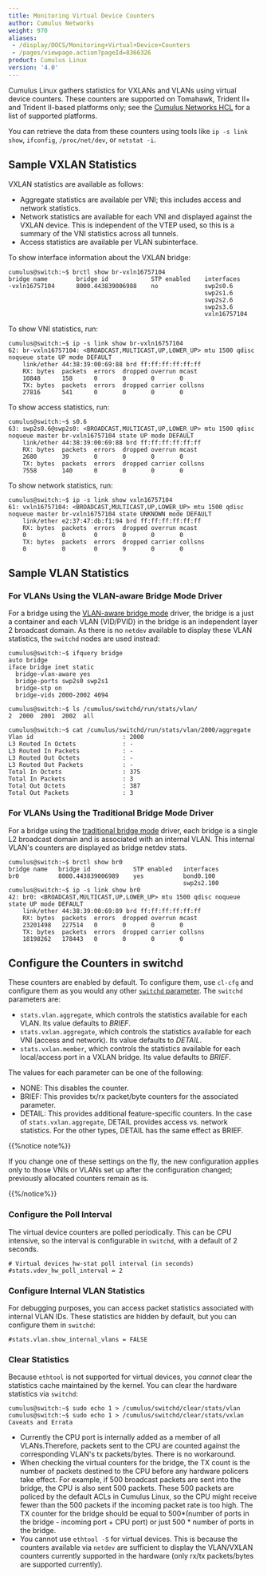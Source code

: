 ```yaml
---
title: Monitoring Virtual Device Counters
author: Cumulus Networks
weight: 970
aliases:
 - /display/DOCS/Monitoring+Virtual+Device+Counters
 - /pages/viewpage.action?pageId=8366326
product: Cumulus Linux
version: '4.0'
---
```

Cumulus Linux gathers statistics for VXLANs and VLANs using virtual device counters. These counters are supported on Tomahawk, Trident II+ and Trident II-based platforms only; see the [Cumulus Networks HCL](http://cumulusnetworks.com/hcl/) for a list of supported platforms.

You can retrieve the data from these counters using tools like `ip -s link show`, `ifconfig`, `/proc/net/dev`, or `netstat -i`.

## Sample VXLAN Statistics

VXLAN statistics are available as follows:

- Aggregate statistics are available per VNI; this includes access and network statistics.
- Network statistics are available for each VNI and displayed against the VXLAN device. This is independent of the VTEP used, so this is a summary of the VNI statistics across all tunnels.
- Access statistics are available per VLAN subinterface.

To show interface information about the VXLAN bridge:

```
cumulus@switch:~$ brctl show br-vxln16757104
bridge name        bridge id            STP enabled    interfaces
-vxln16757104      8000.443839006988    no             swp2s0.6
                                                       swp2s1.6
                                                       swp2s2.6
                                                       swp2s3.6
                                                       vxln16757104
```

To show VNI statistics, run:

```
cumulus@switch:~$ ip -s link show br-vxln16757104
62: br-vxln16757104: <BROADCAST,MULTICAST,UP,LOWER_UP> mtu 1500 qdisc noqueue state UP mode DEFAULT
    link/ether 44:38:39:00:69:88 brd ff:ff:ff:ff:ff:ff
    RX: bytes  packets  errors  dropped overrun mcast
    10848      158      0       0       0       0
    TX: bytes  packets  errors  dropped carrier collsns
    27816      541      0       0       0       0
```

To show access statistics, run:

```
cumulus@switch:~$ s0.6
63: swp2s0.6@swp2s0: <BROADCAST,MULTICAST,UP,LOWER_UP> mtu 1500 qdisc noqueue master br-vxln16757104 state UP mode DEFAULT
    link/ether 44:38:39:00:69:88 brd ff:ff:ff:ff:ff:ff
    RX: bytes  packets  errors  dropped overrun mcast
    2680       39       0       0       0       0
    TX: bytes  packets  errors  dropped carrier collsns
    7558       140      0       0       0       0
```

To show network statistics, run:

```
cumulus@switch:~$ ip -s link show vxln16757104
61: vxln16757104: <BROADCAST,MULTICAST,UP,LOWER_UP> mtu 1500 qdisc noqueue master br-vxln16757104 state UNKNOWN mode DEFAULT
    link/ether e2:37:47:db:f1:94 brd ff:ff:ff:ff:ff:ff
    RX: bytes  packets  errors  dropped overrun mcast
    0          0        0       0       0       0
    TX: bytes  packets  errors  dropped carrier collsns
    0          0        0       9       0       0
```

## Sample VLAN Statistics

### For VLANs Using the VLAN-aware Bridge Mode Driver

For a bridge using the [VLAN-aware bridge mode](../../Layer-2/Ethernet-Bridging-VLANs/VLAN-aware-Bridge-Mode/) driver, the bridge is a just a container and each VLAN (VID/PVID) in the bridge is an independent layer 2 broadcast domain. As there is no `netdev` available to display these VLAN statistics, the `switchd` nodes are used instead:

```
cumulus@switch:~$ ifquery bridge
auto bridge
iface bridge inet static
  bridge-vlan-aware yes
  bridge-ports swp2s0 swp2s1
  bridge-stp on
  bridge-vids 2000-2002 4094

cumulus@switch:~$ ls /cumulus/switchd/run/stats/vlan/
2  2000  2001  2002  all

cumulus@switch:~$ cat /cumulus/switchd/run/stats/vlan/2000/aggregate
Vlan id                         : 2000
L3 Routed In Octets             : -
L3 Routed In Packets            : -
L3 Routed Out Octets            : -
L3 Routed Out Packets           : -
Total In Octets                 : 375
Total In Packets                : 3
Total Out Octets                : 387
Total Out Packets               : 3
```

### For VLANs Using the Traditional Bridge Mode Driver

For a bridge using the [traditional bridge mode](../../Layer-2/Ethernet-Bridging-VLANs/Traditional-Bridge-Mode/) driver, each bridge is a single L2 broadcast domain and is associated with an internal VLAN. This internal VLAN's counters are displayed as bridge netdev stats.

```
cumulus@switch:~$ brctl show br0
bridge name   bridge id            STP enabled   interfaces
br0           8000.443839006989    yes           bond0.100
                                                 swp2s2.100
cumulus@switch:~$ ip -s link show br0
42: br0: <BROADCAST,MULTICAST,UP,LOWER_UP> mtu 1500 qdisc noqueue state UP mode DEFAULT
    link/ether 44:38:39:00:69:89 brd ff:ff:ff:ff:ff:ff
    RX: bytes  packets  errors  dropped overrun mcast
    23201498   227514   0       0       0       0
    TX: bytes  packets  errors  dropped carrier collsns
    18198262   178443   0       0       0       0
```

## Configure the Counters in switchd

These counters are enabled by default. To configure them, use `cl-cfg` and configure them as you would any other [`switchd` parameter](../../System-Configuration/Configuring-switchd/). The `switchd` parameters are:

- `stats.vlan.aggregate`, which controls the statistics available for each VLAN. Its value defaults to *BRIEF*.
- `stats.vxlan.aggregate`, which controls the statistics available for each VNI (access and network). Its value defaults to *DETAIL*.
- `stats.vxlan.member`, which controls the statistics available for each local/access port in a VXLAN bridge. Its value defaults to *BRIEF*.

The values for each parameter can be one of the following:

- NONE: This disables the counter.
- BRIEF: This provides tx/rx packet/byte counters for the associated parameter.
- DETAIL: This provides additional feature-specific counters. In the case of `stats.vxlan.aggregate`, DETAIL provides access vs. network statistics. For the other types, DETAIL has the same effect as BRIEF.

{{%notice note%}}

If you change one of these settings on the fly, the new configuration applies only to those VNIs or VLANs set up after the configuration changed; previously allocated counters remain as is.

{{%/notice%}}

### Configure the Poll Interval

The virtual device counters are polled periodically. This can be CPU intensive, so the interval is configurable in `switchd`, with a default of 2 seconds.

```
# Virtual devices hw-stat poll interval (in seconds)
#stats.vdev_hw_poll_interval = 2
```

### Configure Internal VLAN Statistics

For debugging purposes, you can access packet statistics associated with internal VLAN IDs. These statistics are hidden by default, but you can configure them in `switchd`:

```
#stats.vlan.show_internal_vlans = FALSE
```

### Clear Statistics

Because `ethtool` is not supported for virtual devices, you *cannot* clear the statistics cache maintained by the kernel. You can clear the hardware statistics via `switchd`:

```
cumulus@switch:~$ sudo echo 1 > /cumulus/switchd/clear/stats/vlan
cumulus@switch:~$ sudo echo 1 > /cumulus/switchd/clear/stats/vxlan Caveats and Errata
```

- Currently the CPU port is internally added as a member of all VLANs.Therefore, packets sent to the CPU are counted against the corresponding VLAN's tx packets/bytes. There is no workaround.
- When checking the virtual counters for the bridge, the TX count is the number of packets destined to the CPU before any hardware policers take effect. For example, if 500 broadcast packets are sent into the bridge, the CPU is also sent 500 packets. These 500 packets are policed by the default ACLs in Cumulus Linux, so the CPU might receive fewer than the 500 packets if the incoming packet rate is too high. The TX counter for the bridge should be equal to 500\*(number of ports in the bridge - incoming port + CPU port) or just 500 \* number of ports in the bridge.
- You cannot use `ethtool -S` for virtual devices. This is because the counters available via `netdev` are sufficient to display the VLAN/VXLAN counters currently supported in the hardware (only rx/tx packets/bytes are supported currently).
